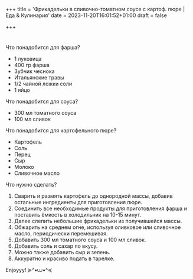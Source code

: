+++
title = 'Фрикадельки в сливочно-томатном соусе с картоф. пюре | Еда & Кулинария'
date = 2023-11-20T16:01:52+01:00
draft = false

+++

# 

Что понадобится для фарша?

- 1 луковица 
- 400 гр фарша
- Зубчик чеснока
- Итальянские травы
- 1/2 чайной ложки соли
- 1 яйцо

Что понадобится для соуса?

- 300 мл томатного соуса
- 100 мл сливок

Что понадобится для картофельного пюре?

- Картофель
- Соль
- Перец
- Сыр
- Молоко
- Сливочное масло

Что нужно сделать?

1. Сварить и размять картофель до однородной массы, добавив остальные ингредиенты для приготовления пюре.
2. Соединить все необходимые продукты для приготовления фарша и поставить ёмкость в холодильник на 10-15 минут.
3. Далее слепить небольшие фрикадельки из получившейся массы. 
4. Обжарить на среднем огне, используя оливковое или сливочное масло, периодически перемешивая. 
5. Добавить 300 мл томатного соуса и 100 мл сливок. 
6. Добавить соль и сахар по вкусу. 
7. Можно также добавить сыр и зелень. 
8. Аккуратно и красиво подать в тарелке.

Enjoyyy! ≽^•⩊•^≼
